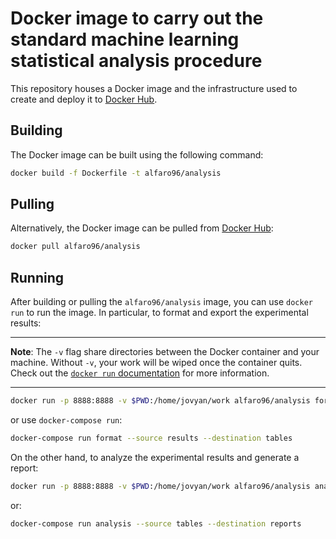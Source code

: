 # Docker image to carry out the standard machine learning statistical analysis procedure

This repository houses a Docker image and the infrastructure used to create and deploy it to [Docker Hub](https://hub.docker.com/repository/docker/alfaro96/analysis).

## Building

The Docker image can be built using the following command:

```bash
docker build -f Dockerfile -t alfaro96/analysis
```

## Pulling

Alternatively, the Docker image can be pulled from [Docker Hub](https://hub.docker.com/repository/docker/alfaro96/analysis):

```bash
docker pull alfaro96/analysis
```

## Running

After building or pulling the `alfaro96/analysis` image, you can use `docker run` to run the image. In particular, to format and export the experimental results:

---

**Note**: The `-v` flag share directories between the Docker container and your machine. Without `-v`, your work will be wiped once the container quits. Check out the [`docker run` documentation](https://docs.docker.com/engine/reference/run/) for more information.

---

```bash
docker run -p 8888:8888 -v $PWD:/home/jovyan/work alfaro96/analysis format --source results --destination tables
```

or use `docker-compose run`:

```bash
docker-compose run format --source results --destination tables
```

On the other hand, to analyze the experimental results and generate a report:

```bash
docker run -p 8888:8888 -v $PWD:/home/jovyan/work alfaro96/analysis analysis --source tables --destination reports
```

or:

```bash
docker-compose run analysis --source tables --destination reports
```
